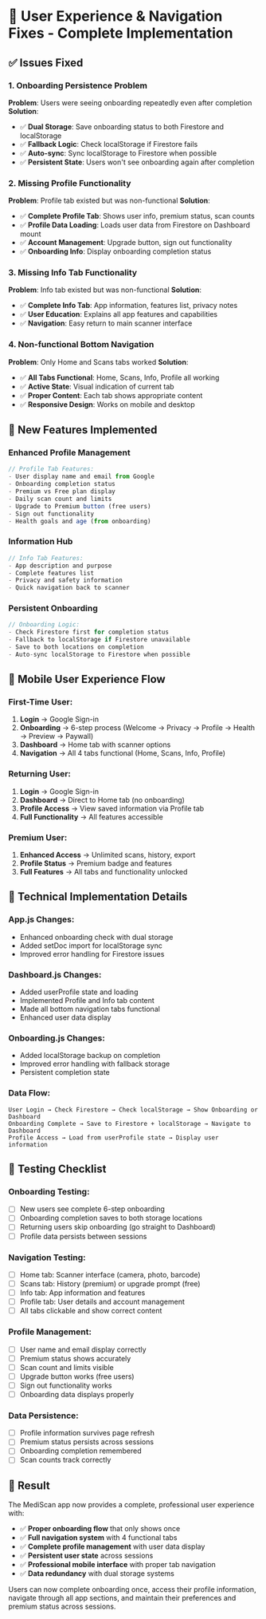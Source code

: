 # 🚀 User Experience & Navigation Fixes - Complete Implementation

## ✅ **Issues Fixed**

### 1. **Onboarding Persistence Problem**
**Problem**: Users were seeing onboarding repeatedly even after completion
**Solution**: 
- ✅ **Dual Storage**: Save onboarding status to both Firestore and localStorage
- ✅ **Fallback Logic**: Check localStorage if Firestore fails
- ✅ **Auto-sync**: Sync localStorage to Firestore when possible
- ✅ **Persistent State**: Users won't see onboarding again after completion

### 2. **Missing Profile Functionality**
**Problem**: Profile tab existed but was non-functional
**Solution**:
- ✅ **Complete Profile Tab**: Shows user info, premium status, scan counts
- ✅ **Profile Data Loading**: Loads user data from Firestore on Dashboard mount
- ✅ **Account Management**: Upgrade button, sign out functionality
- ✅ **Onboarding Info**: Display onboarding completion status

### 3. **Missing Info Tab Functionality**
**Problem**: Info tab existed but was non-functional
**Solution**:
- ✅ **Complete Info Tab**: App information, features list, privacy notes
- ✅ **User Education**: Explains all app features and capabilities
- ✅ **Navigation**: Easy return to main scanner interface

### 4. **Non-functional Bottom Navigation**
**Problem**: Only Home and Scans tabs worked
**Solution**:
- ✅ **All Tabs Functional**: Home, Scans, Info, Profile all working
- ✅ **Active State**: Visual indication of current tab
- ✅ **Proper Content**: Each tab shows appropriate content
- ✅ **Responsive Design**: Works on mobile and desktop

## 🎯 **New Features Implemented**

### **Enhanced Profile Management**
```javascript
// Profile Tab Features:
- User display name and email from Google
- Onboarding completion status
- Premium vs Free plan display  
- Daily scan count and limits
- Upgrade to Premium button (free users)
- Sign out functionality
- Health goals and age (from onboarding)
```

### **Information Hub**
```javascript
// Info Tab Features:
- App description and purpose
- Complete features list
- Privacy and safety information
- Quick navigation back to scanner
```

### **Persistent Onboarding**
```javascript
// Onboarding Logic:
- Check Firestore first for completion status
- Fallback to localStorage if Firestore unavailable
- Save to both locations on completion
- Auto-sync localStorage to Firestore when possible
```

## 📱 **Mobile User Experience Flow**

### **First-Time User**:
1. **Login** → Google Sign-in
2. **Onboarding** → 6-step process (Welcome → Privacy → Profile → Health → Preview → Paywall)
3. **Dashboard** → Home tab with scanner options
4. **Navigation** → All 4 tabs functional (Home, Scans, Info, Profile)

### **Returning User**:
1. **Login** → Google Sign-in  
2. **Dashboard** → Direct to Home tab (no onboarding)
3. **Profile Access** → View saved information via Profile tab
4. **Full Functionality** → All features accessible

### **Premium User**:
1. **Enhanced Access** → Unlimited scans, history, export
2. **Profile Status** → Premium badge and features
3. **Full Features** → All tabs and functionality unlocked

## 🔧 **Technical Implementation Details**

### **App.js Changes**:
- Enhanced onboarding check with dual storage
- Added setDoc import for localStorage sync
- Improved error handling for Firestore issues

### **Dashboard.js Changes**:
- Added userProfile state and loading
- Implemented Profile and Info tab content
- Made all bottom navigation tabs functional
- Enhanced user data display

### **Onboarding.js Changes**:
- Added localStorage backup on completion
- Improved error handling with fallback storage
- Persistent completion state

### **Data Flow**:
```
User Login → Check Firestore → Check localStorage → Show Onboarding or Dashboard
Onboarding Complete → Save to Firestore + localStorage → Navigate to Dashboard
Profile Access → Load from userProfile state → Display user information
```

## 🧪 **Testing Checklist**

### **Onboarding Testing**:
- [ ] New users see complete 6-step onboarding
- [ ] Onboarding completion saves to both storage locations
- [ ] Returning users skip onboarding (go straight to Dashboard)
- [ ] Profile data persists between sessions

### **Navigation Testing**:
- [ ] Home tab: Scanner interface (camera, photo, barcode)
- [ ] Scans tab: History (premium) or upgrade prompt (free)
- [ ] Info tab: App information and features
- [ ] Profile tab: User details and account management
- [ ] All tabs clickable and show correct content

### **Profile Management**:
- [ ] User name and email display correctly
- [ ] Premium status shows accurately
- [ ] Scan count and limits visible
- [ ] Upgrade button works (free users)
- [ ] Sign out functionality works
- [ ] Onboarding data displays properly

### **Data Persistence**:
- [ ] Profile information survives page refresh
- [ ] Premium status persists across sessions
- [ ] Onboarding completion remembered
- [ ] Scan counts track correctly

## 🎉 **Result**

The MediScan app now provides a complete, professional user experience with:
- ✅ **Proper onboarding flow** that only shows once
- ✅ **Full navigation system** with 4 functional tabs
- ✅ **Complete profile management** with user data display
- ✅ **Persistent user state** across sessions
- ✅ **Professional mobile interface** with proper tab navigation
- ✅ **Data redundancy** with dual storage systems

Users can now complete onboarding once, access their profile information, navigate through all app sections, and maintain their preferences and premium status across sessions.
